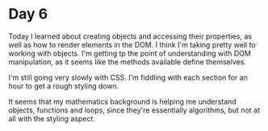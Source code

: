 # Day 6

Today I learned about creating objects and accessing their properties, as well as how to render elements in the DOM.
I think I'm taking pretty well to working with objects. I'm getting tp the point of understanding with DOM manipulation, as it seems like the methods available define themselves.

I'm still going very slowly with CSS. I'm fiddling with each section for an hour to get a rough styling down.

It seems that my mathematics background is helping me understand objects, functions and loops, since they're essentially algorithms, but not at all with the styling aspect.
